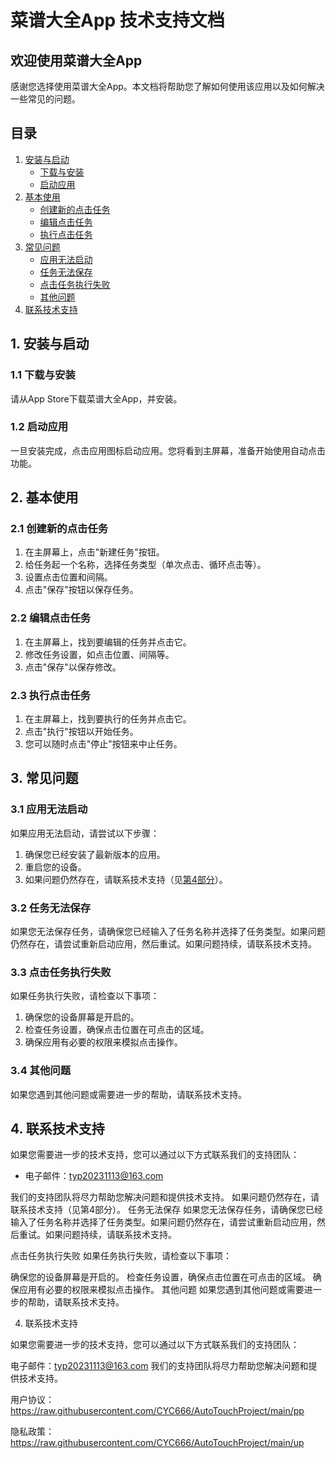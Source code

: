 # 菜谱大全App 技术支持文档


## 欢迎使用菜谱大全App

感谢您选择使用菜谱大全App。本文档将帮助您了解如何使用该应用以及如何解决一些常见的问题。

## 目录

1. [安装与启动](#1-安装与启动)
   - [下载与安装](#11-下载与安装)
   - [启动应用](#12-启动应用)
2. [基本使用](#2-基本使用)
   - [创建新的点击任务](#21-创建新的点击任务)
   - [编辑点击任务](#22-编辑点击任务)
   - [执行点击任务](#23-执行点击任务)
3. [常见问题](#3-常见问题)
   - [应用无法启动](#31-应用无法启动)
   - [任务无法保存](#32-任务无法保存)
   - [点击任务执行失败](#33-点击任务执行失败)
   - [其他问题](#34-其他问题)
4. [联系技术支持](#4-联系技术支持)

## 1. 安装与启动

### 1.1 下载与安装

请从App Store下载菜谱大全App，并安装。

### 1.2 启动应用

一旦安装完成，点击应用图标启动应用。您将看到主屏幕，准备开始使用自动点击功能。

## 2. 基本使用

### 2.1 创建新的点击任务

1. 在主屏幕上，点击"新建任务"按钮。
2. 给任务起一个名称，选择任务类型（单次点击、循环点击等）。
3. 设置点击位置和间隔。
4. 点击"保存"按钮以保存任务。

### 2.2 编辑点击任务

1. 在主屏幕上，找到要编辑的任务并点击它。
2. 修改任务设置，如点击位置、间隔等。
3. 点击"保存"以保存修改。

### 2.3 执行点击任务

1. 在主屏幕上，找到要执行的任务并点击它。
2. 点击"执行"按钮以开始任务。
3. 您可以随时点击"停止"按钮来中止任务。

## 3. 常见问题

### 3.1 应用无法启动

如果应用无法启动，请尝试以下步骤：

1. 确保您已经安装了最新版本的应用。
2. 重启您的设备。
3. 如果问题仍然存在，请联系技术支持（见[第4部分](#4-联系技术支持)）。

### 3.2 任务无法保存

如果您无法保存任务，请确保您已经输入了任务名称并选择了任务类型。如果问题仍然存在，请尝试重新启动应用，然后重试。如果问题持续，请联系技术支持。

### 3.3 点击任务执行失败

如果任务执行失败，请检查以下事项：

1. 确保您的设备屏幕是开启的。
2. 检查任务设置，确保点击位置在可点击的区域。
3. 确保应用有必要的权限来模拟点击操作。

### 3.4 其他问题

如果您遇到其他问题或需要进一步的帮助，请联系技术支持。

## 4. 联系技术支持

如果您需要进一步的技术支持，您可以通过以下方式联系我们的支持团队：

- 电子邮件：typ20231113@163.com

我们的支持团队将尽力帮助您解决问题和提供技术支持。
如果问题仍然存在，请联系技术支持（见第4部分）。
任务无法保存
如果您无法保存任务，请确保您已经输入了任务名称并选择了任务类型。如果问题仍然存在，请尝试重新启动应用，然后重试。如果问题持续，请联系技术支持。

点击任务执行失败
如果任务执行失败，请检查以下事项：

确保您的设备屏幕是开启的。
检查任务设置，确保点击位置在可点击的区域。
确保应用有必要的权限来模拟点击操作。
其他问题
如果您遇到其他问题或需要进一步的帮助，请联系技术支持。

4. 联系技术支持

如果您需要进一步的技术支持，您可以通过以下方式联系我们的支持团队：

电子邮件：typ20231113@163.com
我们的支持团队将尽力帮助您解决问题和提供技术支持。

用户协议：
https://raw.githubusercontent.com/CYC666/AutoTouchProject/main/pp

隐私政策：
https://raw.githubusercontent.com/CYC666/AutoTouchProject/main/up



